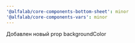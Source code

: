 ```yaml
---
'@alfalab/core-components-bottom-sheet': minor
'@alfalab/core-components-vars': minor
---
```


Добавлен новый prop backgroundColor
